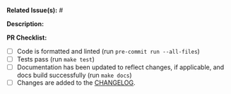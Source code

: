 **Related Issue(s):** #


**Description:**


**PR Checklist:**

- [ ] Code is formatted and linted (run `pre-commit run --all-files`)
- [ ] Tests pass (run `make test`)
- [ ] Documentation has been updated to reflect changes, if applicable, and docs build successfully (run `make docs`)
- [ ] Changes are added to the [CHANGELOG](https://github.com/stac-utils/stac-fastapi/blob/master/CHANGES.md).
